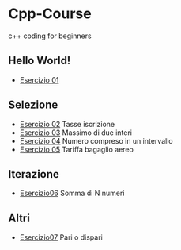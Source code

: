 # Cpp-Course
c++ coding for beginners

## Hello World!
- [Esercizio 01](https://github.com/scatanese/Cpp-Course/tree/main/Esercizio01)
## Selezione
- [Esercizio 02](https://github.com/scatanese/Cpp-Course/tree/main/Esercizio02) Tasse iscrizione
- [Esercizio 03](https://github.com/scatanese/Cpp-Course/tree/main/Esercizio03) Massimo di due interi
- [Esercizio 04](https://github.com/scatanese/Cpp-Course/tree/main/Esercizio04) Numero compreso in un intervallo
- [Esercizio 05](https://github.com/scatanese/Cpp-Course/tree/main/Esercizio05) Tariffa bagaglio aereo
## Iterazione
- [Esercizio06](https://github.com/scatanese/Cpp-Course/tree/main/Esercizio06) Somma di N numeri

## Altri
- [Esercizio07](https://github.com/scatanese/Cpp-Course/tree/main/Esercizio07) Pari o dispari
